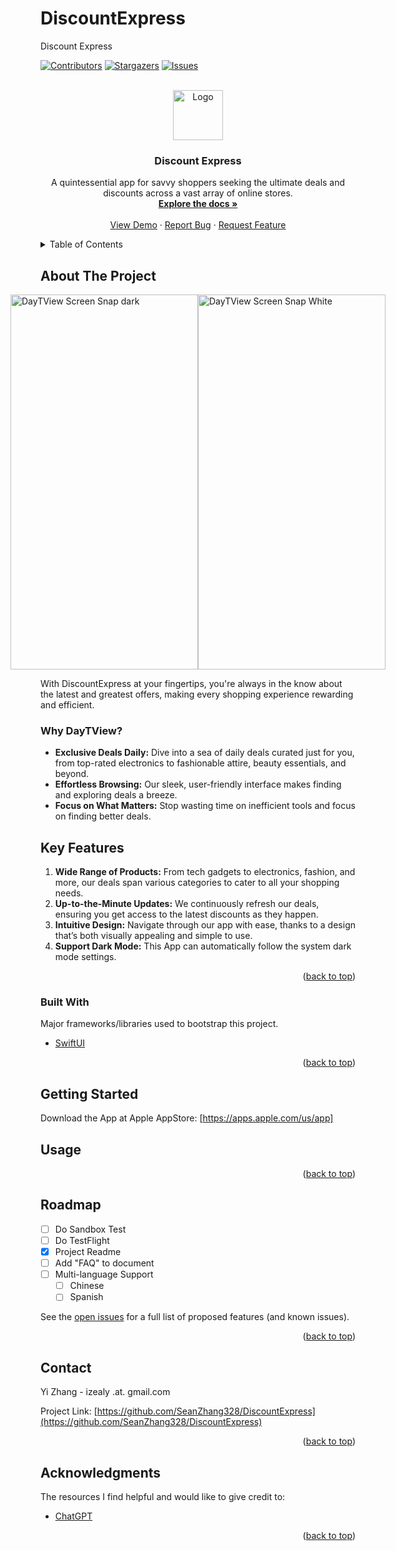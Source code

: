 # DiscountExpress
Discount Express
<!-- Improved compatibility of back to top link: See: https://github.com/othneildrew/Best-README-Template/pull/73 -->
<a name="readme-top"></a>
<!--
*** Thanks for checking out the Best-README-Template. If you have a suggestion
*** that would make this better, please fork the repo and create a pull request
*** or simply open an issue with the tag "enhancement".
*** Don't forget to give the project a star!
*** Thanks again! Now go create something AMAZING! :D
-->



<!-- PROJECT SHIELDS -->
<!--
*** I'm using markdown "reference style" links for readability.
*** Reference links are enclosed in brackets [ ] instead of parentheses ( ).
*** See the bottom of this document for the declaration of the reference variables
*** for contributors-url, forks-url, etc. This is an optional, concise syntax you may use.
*** https://www.markdownguide.org/basic-syntax/#reference-style-links
-->
[![Contributors][contributors-shield]][contributors-url]
[![Stargazers][stars-shield]][stars-url]
[![Issues][issues-shield]][issues-url]

<!-- PROJECT LOGO -->
<br />
<div align="center">
  <a href="https://github.com/othneildrew/Best-README-Template">
    <img src="images/logo.png" alt="Logo" width="80" height="80">
  </a>

  <h3 align="center">Discount Express</h3>

  <p align="center">
    A quintessential app for savvy shoppers seeking the ultimate deals and discounts across a vast array of online stores. 
    <br />
    <a href="https://github.com/seanzhang328/DiscountExpress"><strong>Explore the docs »</strong></a>
    <br />
    <br />
    <a href="https://github.com/seanzhang328/DiscountExpress">View Demo</a>
    ·
    <a href="https://github.com/seanzhang328/DiscountExpress/issues">Report Bug</a>
    ·
    <a href="https://github.com/seanzhang328/DiscountExpress/issues">Request Feature</a>
  </p>
</div>



<!-- TABLE OF CONTENTS -->
<details>
  <summary>Table of Contents</summary>
  <ol>
    <li>
      <a href="#about-the-project">About The Project</a>
      <ul>
        <li><a href="#built-with">Built With</a></li>
      </ul>
    </li>
    <li>
      <a href="#getting-started">Getting Started</a>
    </li>
    <li><a href="#usage">Usage</a></li>
    <li><a href="#roadmap">Roadmap</a></li>
    <li><a href="#contact">Contact</a></li>
    <li><a href="#acknowledgments">Acknowledgments</a></li>
  </ol>
</details>



<!-- ABOUT THE PROJECT -->
## About The Project

<div style="display: flex; justify-content: center;">
  <img src="images/ScreenSnap-dark.png" width="300" height="600" alt="DayTView Screen Snap dark">
  <img src="images/ScreenSnap-white.png" width="300" height="600" alt="DayTView Screen Snap White">
</div>

With DiscountExpress at your fingertips, you're always in the know about the latest and greatest offers, making every shopping experience rewarding and efficient.

### Why DayTView?

- **Exclusive Deals Daily:** Dive into a sea of daily deals curated just for you, from top-rated electronics to fashionable attire, beauty essentials, and beyond.
- **Effortless Browsing:** Our sleek, user-friendly interface makes finding and exploring deals a breeze. 
- **Focus on What Matters:** Stop wasting time on inefficient tools and focus on finding better deals.

## Key Features

1. **Wide Range of Products:** From tech gadgets to electronics, fashion, and more, our deals span various categories to cater to all your shopping needs.
2. **Up-to-the-Minute Updates:** We continuously refresh our deals, ensuring you get access to the latest discounts as they happen.
3. **Intuitive Design:** Navigate through our app with ease, thanks to a design that’s both visually appealing and simple to use.
4. **Support Dark Mode:** This App can automatically follow the system dark mode settings.

<p align="right">(<a href="#readme-top">back to top</a>)</p>



### Built With

Major frameworks/libraries used to bootstrap this project.

* [SwiftUI][SwiftUI-url]

<p align="right">(<a href="#readme-top">back to top</a>)</p>



<!-- GETTING STARTED -->
## Getting Started

Download the App at Apple AppStore: [https://apps.apple.com/us/app]

<!-- USAGE EXAMPLES -->
## Usage

<!--table border="0" style="border-collapse: collapse; border: none;">
  <tr style="border: none;">
    <td style="border: none;" width="500">
      <img src="images/usage-1.png" alt="Your Image" width="500" height="500">
    </td>
    <td style="border: none; vertical-align:top;">
      <h3>Usage 1:</h3>
      <p>
        <ol>
          <li>The color of line segments intuitively indicates current short-term and long-term trends.</li>
          <li>Background colors provide insights into the prevailing market technical trends. This is essential for intraday trading, helping traders discern potential trends. For instance, a yellow background suggests a subdued trend for the day.</li>
        </ol>
      </p>
    </td>
  </tr>
    <tr style="border: none;">
    <td style="border: none;" width="500">
      <img src="images/usage-2.png" alt="Your Image" width="500" height="500">
    </td>
    <td style="border: none; vertical-align:top;">
      <h3>Usage 2:</h3>
      <p>
        <ol>
          <li>A change in the line chart color that aligns with the background denotes a robust trend. Such convergence is a signal of market strength in a particular direction.</li>
          <li>Viewing both intraday and daily charts at the same time gives you a more accurate picture of intraday trends</li>
        </ol>
      </p>
    </td>
  </tr>
</table-->

<p align="right">(<a href="#readme-top">back to top</a>)</p>



<!-- ROADMAP -->
## Roadmap

- [ ] Do Sandbox Test
- [ ] Do TestFlight
- [x] Project Readme
- [ ] Add "FAQ" to document
- [ ] Multi-language Support
    - [ ] Chinese
    - [ ] Spanish

See the [open issues](https://github.com/seanzhang328/DiscountExpress/issues) for a full list of proposed features (and known issues).

<p align="right">(<a href="#readme-top">back to top</a>)</p>

<!-- CONTACT -->
## Contact

Yi Zhang - izealy .at. gmail.com

Project Link: [https://github.com/SeanZhang328/DiscountExpress](https://github.com/SeanZhang328/DiscountExpress)

<p align="right">(<a href="#readme-top">back to top</a>)</p>



<!-- ACKNOWLEDGMENTS -->
## Acknowledgments

The resources I find helpful and would like to give credit to:

* [ChatGPT](https://chat.openai.com)

<p align="right">(<a href="#readme-top">back to top</a>)</p>



<!-- MARKDOWN LINKS & IMAGES -->
<!-- https://www.markdownguide.org/basic-syntax/#reference-style-links -->
[contributors-shield]: https://img.shields.io/github/contributors/seanzhang328/DiscountExpress.svg?style=for-the-badge
[contributors-url]: https://github.com/seanzhang328/DiscountExpress/graphs/contributors
[stars-shield]: https://img.shields.io/github/stars/seanzhang328/DiscountExpress.svg?style=for-the-badge
[stars-url]: https://github.com/seanzhang328/DiscountExpress/stargazers
[issues-shield]: https://img.shields.io/github/issues/seanzhang328/DiscountExpress.svg?style=for-the-badge
[issues-url]: https://github.com/seanzhang328/DiscountExpress/issues
[product-screenshot]: images/ScreenSnap-white.png
[SwiftUI-url]: https://developer.apple.com/xcode/swiftui/ 
